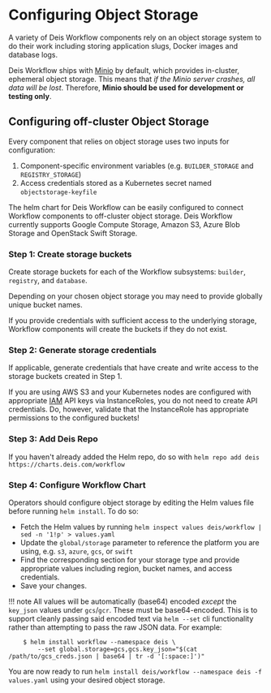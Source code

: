 # Configuring Object Storage

A variety of Deis Workflow components rely on an object storage system to do their work including storing application slugs, Docker images and database logs.

Deis Workflow ships with [Minio][minio] by default, which provides in-cluster, ephemeral object storage. This means that _if the Minio server crashes, all data will be lost_. Therefore, **Minio should be used for development or testing only**.

## Configuring off-cluster Object Storage

Every component that relies on object storage uses two inputs for configuration:

1. Component-specific environment variables (e.g. `BUILDER_STORAGE` and `REGISTRY_STORAGE`)
2. Access credentials stored as a Kubernetes secret named `objectstorage-keyfile`

The helm chart for Deis Workflow can be easily configured to connect Workflow components to off-cluster object storage. Deis Workflow currently supports Google Compute Storage, Amazon S3, Azure Blob Storage and OpenStack Swift Storage.

### Step 1: Create storage buckets

Create storage buckets for each of the Workflow subsystems: `builder`, `registry`, and `database`.

Depending on your chosen object storage you may need to provide globally unique bucket names.

If you provide credentials with sufficient access to the underlying storage, Workflow components will create the buckets if they do not exist.

### Step 2: Generate storage credentials

If applicable, generate credentials that have create and write access to the storage buckets created in Step 1.

If you are using AWS S3 and your Kubernetes nodes are configured with appropriate [IAM][aws-iam] API keys via InstanceRoles, you do not need to create API credentials. Do, however, validate that the InstanceRole has appropriate permissions to the configured buckets!

### Step 3: Add Deis Repo

If you haven't already added the Helm repo, do so with `helm repo add deis https://charts.deis.com/workflow`

### Step 4: Configure Workflow Chart

Operators should configure object storage by editing the Helm values file before running `helm install`. To do so:

* Fetch the Helm values by running `helm inspect values deis/workflow | sed -n '1!p' > values.yaml`
* Update the `global/storage` parameter to reference the platform you are using, e.g. `s3`, `azure`, `gcs`, or `swift`
* Find the corresponding section for your storage type and provide appropriate values including region, bucket names, and access credentials.
* Save your changes.

!!! note
	All values will be automatically (base64) encoded _except_ the `key_json` values under `gcs`/`gcr`.  These must be base64-encoded.  This is to support cleanly passing said encoded text via `helm --set` cli functionality rather than attempting to pass the raw JSON data.  For example:

		$ helm install workflow --namespace deis \
			--set global.storage=gcs,gcs.key_json="$(cat /path/to/gcs_creds.json | base64 | tr -d '[:space:]')"

You are now ready to run `helm install deis/workflow --namespace deis -f values.yaml` using your desired object storage.


[minio]: ../understanding-workflow/components.md#object-storage
[aws-iam]: http://docs.aws.amazon.com/IAM/latest/UserGuide/introduction.html
